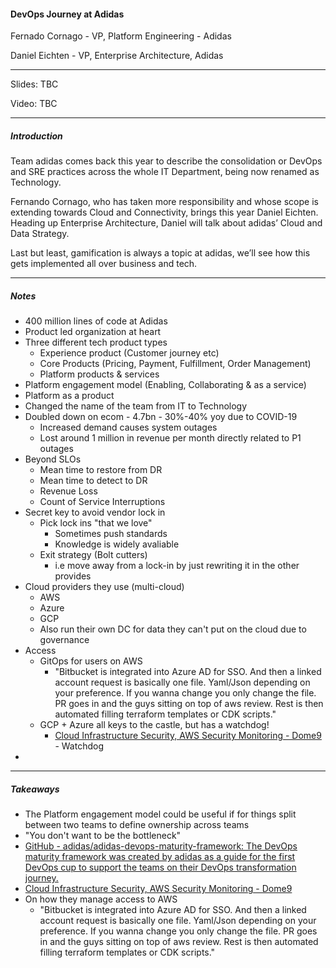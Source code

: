 #### DevOps Journey at Adidas

Fernado Cornago - VP, Platform Engineering - Adidas

Daniel Eichten - VP, Enterprise Architecture, Adidas

---

Slides: TBC

Video: TBC

---

##### Introduction

Team adidas comes back this year to describe the consolidation or DevOps and SRE practices across the whole IT Department, being now renamed as Technology.

Fernando Cornago, who has taken more responsibility and whose scope is extending towards Cloud and Connectivity, brings this year Daniel Eichten. Heading up Enterprise Architecture, Daniel will talk about adidas’ Cloud and Data Strategy.

Last but least, gamification is always a topic at adidas, we’ll see how this gets implemented all over business and tech.

---

##### Notes

* 400 million lines of code at Adidas
* Product led organization at heart
* Three different tech product types
  * Experience product (Customer journey etc)
  * Core Products (Pricing, Payment, Fulfillment, Order Management)
  * Platform products & services
* Platform engagement model (Enabling, Collaborating & as a service)
* Platform as a product
* Changed the name of the team from IT to Technology
* Doubled down on ecom - 4.7bn - 30%-40% yoy due to COVID-19
  * Increased demand causes system outages 
  * Lost around 1 million in revenue per month directly related to P1 outages
* Beyond SLOs
  * Mean time to restore from DR
  * Mean time to detect to DR 
  * Revenue Loss
  * Count of Service Interruptions
* Secret key to avoid vendor lock in
  * Pick lock ins "that we love"
    * Sometimes push standards
    * Knowledge is widely avaliable
  * Exit strategy (Bolt cutters)
    * i.e move away from a lock-in by just rewriting it in the other provides
* Cloud providers they use (multi-cloud)
  * AWS
  * Azure
  * GCP
  * Also run their own DC for data they can't put on the cloud due to governance
* Access 
  * GitOps for users on AWS
    * "Bitbucket is integrated into Azure AD for SSO. And then a linked account request is basically one file. Yaml/Json depending on your preference. If you wanna change you only change the file. PR goes in and the guys sitting on top of aws review. Rest is then automated filling terraform templates or CDK scripts."
  * GCP + Azure all keys to the castle, but has a watchdog!
    * [Cloud Infrastructure Security, AWS Security Monitoring - Dome9](https://dome9.com/) - Watchdog 
* 

---

##### Takeaways

* The Platform engagement model could be useful if for things split between two teams to define ownership across teams
* "You don't want to be the bottleneck"
* [GitHub - adidas/adidas-devops-maturity-framework: The DevOps maturity framework was created by adidas as a guide for the first DevOps cup to support the teams on their DevOps transformation journey.](https://github.com/adidas/adidas-devops-maturity-framework)
* [Cloud Infrastructure Security, AWS Security Monitoring - Dome9](https://dome9.com/)
* On how they manage access to AWS
  * "Bitbucket is integrated into Azure AD for SSO. And then a linked account request is basically one file. Yaml/Json depending on your preference. If you wanna change you only change the file. PR goes in and the guys sitting on top of aws review. Rest is then automated filling terraform templates or CDK scripts."
